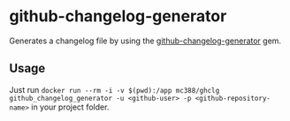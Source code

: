 # github-changelog-generator

Generates a changelog file by using the [github-changelog-generator](https://github.com/skywinder/github-changelog-generator) gem.

## Usage

Just run `docker run --rm -i -v $(pwd):/app mc388/ghclg github_changelog_generator -u <github-user> -p <github-repository-name>` in your project folder.
